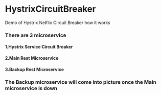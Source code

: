 # HystrixCircuitBreaker
Demo of Hystrix Netflix Circuit Breaker how it works  

### There are 3 microservice  
#### 1.Hystrix Service Circuit Breaker
#### 2.Main Rest Microservice
#### 3.Backup Rest Microservice

### The Backup microservice will come into picture once the Main microservice is down

